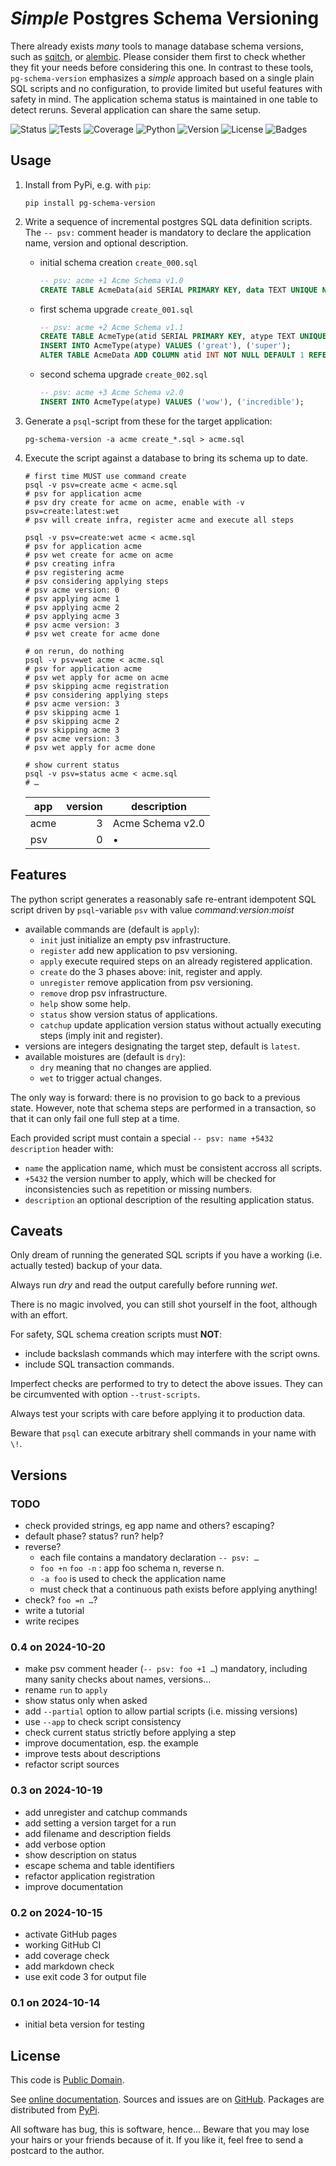 # _Simple_ Postgres Schema Versioning

There already exists _many_ tools to manage database schema versions, such as
[sqitch](https://sqitch.org/), or [alembic](https://alembic.sqlalchemy.org/).
Please consider them first to check whether they fit your needs before
considering this one.
In contrast to these tools, `pg-schema-version` emphasizes a _simple_ approach
based on a single plain SQL scripts and no configuration, to provide limited but
useful features with safety in mind.
The application schema status is maintained in one table to detect reruns.
Several application can share the same setup.

![Status](https://github.com/zx80/pg-schema-version/actions/workflows/test.yml/badge.svg?branch=main&style=flat)
![Tests](https://img.shields.io/badge/tests-232%20✓-success)
![Coverage](https://img.shields.io/badge/coverage-100%25-success)
![Python](https://img.shields.io/badge/python-3-informational)
![Version](https://img.shields.io/pypi/v/pg-schema-version)
![License](https://img.shields.io/pypi/l/pg-schema-version?style=flat)
![Badges](https://img.shields.io/badge/badges-7-informational)

## Usage

1. Install from PyPi, e.g. with `pip`:

   ```shell
   pip install pg-schema-version
   ```

2. Write a sequence of incremental postgres SQL data definition scripts.
   The `-- psv:` comment header is mandatory to declare the application name,
   version and optional description.

   - initial schema creation `create_000.sql`

     ```sql
     -- psv: acme +1 Acme Schema v1.0
     CREATE TABLE AcmeData(aid SERIAL PRIMARY KEY, data TEXT UNIQUE NOT NULL);
     ```

   - first schema upgrade `create_001.sql`

     ```sql
     -- psv: acme +2 Acme Schema v1.1
     CREATE TABLE AcmeType(atid SERIAL PRIMARY KEY, atype TEXT UNIQUE NOT NULL);
     INSERT INTO AcmeType(atype) VALUES ('great'), ('super');
     ALTER TABLE AcmeData ADD COLUMN atid INT NOT NULL DEFAULT 1 REFERENCES AcmeType;
     ```

   - second schema upgrade `create_002.sql`

     ```sql
     -- psv: acme +3 Acme Schema v2.0
     INSERT INTO AcmeType(atype) VALUES ('wow'), ('incredible');
     ```

3. Generate a `psql`-script from these for the target application:

   ```shell
   pg-schema-version -a acme create_*.sql > acme.sql
   ```

4. Execute the script against a database to bring its schema up to date.

   ```shell
   # first time MUST use command create
   psql -v psv=create acme < acme.sql
   # psv for application acme
   # psv dry create for acme on acme, enable with -v psv=create:latest:wet
   # psv will create infra, register acme and execute all steps

   psql -v psv=create:wet acme < acme.sql
   # psv for application acme
   # psv wet create for acme on acme
   # psv creating infra
   # psv registering acme
   # psv considering applying steps
   # psv acme version: 0
   # psv applying acme 1
   # psv applying acme 2
   # psv applying acme 3
   # psv acme version: 3
   # psv wet create for acme done

   # on rerun, do nothing
   psql -v psv=wet acme < acme.sql
   # psv for application acme
   # psv wet apply for acme on acme
   # psv skipping acme registration
   # psv considering applying steps
   # psv acme version: 3
   # psv skipping acme 1
   # psv skipping acme 2
   # psv skipping acme 3
   # psv acme version: 3
   # psv wet apply for acme done

   # show current status
   psql -v psv=status acme < acme.sql
   # …
   ```

   | app  | version | description      |
   |---   |     ---:|---               |
   | acme |       3 | Acme Schema v2.0 |
   | psv  |       0 | •                |

## Features

The python script generates a reasonably safe re-entrant idempotent SQL script
driven by `psql`-variable `psv` with value _command_:_version_:_moist_

- available commands are (default is `apply`):
  - `init` just initialize an empty psv infrastructure.
  - `register` add new application to psv versioning.
  - `apply` execute required steps on an already registered application.
  - `create` do the 3 phases above: init, register and apply.
  - `unregister` remove application from psv versioning.
  - `remove` drop psv infrastructure.
  - `help` show some help.
  - `status` show version status of applications.
  - `catchup` update application version status without actually executing steps
    (imply init and register).
- versions are integers designating the target step, default is `latest`.
- available moistures are (default is `dry`):
  - `dry` meaning that no changes are applied.
  - `wet` to trigger actual changes.

The only way is forward: there is no provision to go back to a previous
state. However, note that schema steps are performed in a transaction, so
that it can only fail one full step at a time.

Each provided script must contain a special `-- psv: name +5432 description`
header with:

- `name` the application name, which must be consistent accross all scripts.
- `+5432` the version number to apply, which will be checked for inconsistencies
  such as repetition or missing numbers.
- `description` an optional description of the resulting application status.

## Caveats

Only dream of running the generated SQL scripts if you have a working (i.e.
actually tested) backup of your data.

Always run _dry_  and read the output carefully before running _wet_.

There is no magic involved, you can still shot yourself in the foot, although
with an effort.

For safety, SQL schema creation scripts must **NOT**:

- include backslash commands which may interfere with the script owns.
- include SQL transaction commands.

Imperfect checks are performed to try to detect the above issues.
They can be circumvented with option `--trust-scripts`.

Always test your scripts with care before applying it to production data.

Beware that `psql` can execute arbitrary shell commands in your name with
`\!`.

## Versions

### TODO

- check provided strings, eg app name and others? escaping?
- default phase? status? run? help?
- reverse?
  - each file contains a mandatory declaration `-- psv: …`
  - `foo +n` `foo -n` : app foo schema n, reverse n.
  - `-a foo` is used to check the application name
  - must check that a continuous path exists before applying anything!
- check? `foo =n …`?
- write a tutorial
- write recipes

### 0.4 on 2024-10-20

- make psv comment header (`-- psv: foo +1 …`) mandatory,
  including many sanity checks about names, versions…
- rename `run` to `apply`
- show status only when asked
- add `--partial` option to allow partial scripts (i.e. missing versions)
- use `--app` to check script consistency
- check current status strictly before applying a step
- improve documentation, esp. the example
- improve tests about descriptions
- refactor script sources

### 0.3 on 2024-10-19

- add unregister and catchup commands
- add setting a version target for a run
- add filename and description fields
- add verbose option
- show description on status
- escape schema and table identifiers
- refactor application registration
- improve documentation

### 0.2 on 2024-10-15

- activate GitHub pages
- working GitHub CI
- add coverage check
- add markdown check
- use exit code 3 for output file

### 0.1 on 2024-10-14

- initial beta version for testing

## License

This code is [Public Domain](https://creativecommons.org/publicdomain/zero/1.0/).

See [online documentation](https://zx80.github.io/pg-schema-version/).
Sources and issues are on [GitHub](https://github.com/zx80/pg-schema-version).
Packages are distributed from [PyPi](https://pypi.org/project/pg-schema-version/).

All software has bug, this is software, hence…
Beware that you may lose your hairs or your friends because of it.
If you like it, feel free to send a postcard to the author.
